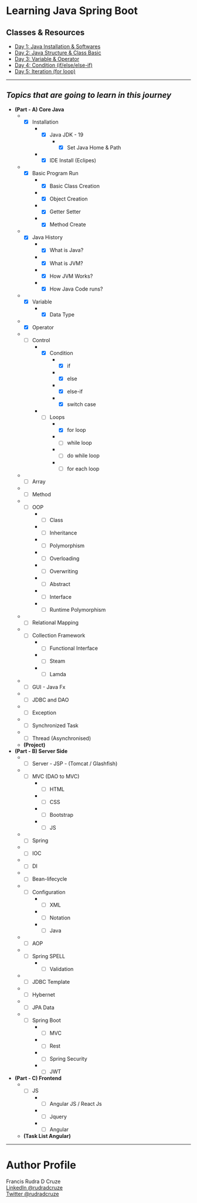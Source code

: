 # Learning Java Spring Boot

## Classes & Resources
* [Day 1: Java Installation & Softwares](./day-1-installation/)
* [Day 2: Java Structure & Class Basic](./day-2-basic-class/)
* [Day 3: Variable & Operator](./day-3-variable-operator/)
* [Day 4: Condition (if/else/else-if)](./day-4-condition/)
* [Day 5: Iteration (for loop)](./day-5-for-loop/)

---

## _Topics that are going to learn in this journey_

* **(Part - A) Core Java** <br>
    * - [x] Installation
        * - [x] Java JDK - 19
            * - [x] Set Java Home & Path
        * - [x] IDE Install (Eclipes)
    * - [x] Basic Program Run
    	* - [x] Basic Class Creation
        * - [x] Object Creation
        * - [x] Getter Setter
        * - [x] Method Create
    * - [x] Java History
    	* - [x] What is Java?
    	* - [x] What is JVM?
    	* - [x] How JVM Works?
    	* - [x] How Java Code runs?
    * - [x] Variable
        * - [x] Data Type
    * - [x] Operator
    * - [ ] Control
        * - [x] Condition
            * - [x] if
            * - [x] else
            * - [x] else-if
            * - [x] switch case
        * - [ ] Loops
            * - [x] for loop
            * - [ ] while loop
            * - [ ] do while loop
            * - [ ] for each loop
    * - [ ] Array
    * - [ ] Method
    * - [ ] OOP
        * - [ ] Class
        * - [ ] Inheritance
        * - [ ] Polymorphism
        * - [ ] Overloading
        * - [ ] Overwriting
        * - [ ] Abstract
        * - [ ] Interface
        * - [ ] Runtime Polymorphism
    * - [ ] Relational Mapping
    * - [ ] Collection Framework
        * - [ ] Functional Interface
        * - [ ] Steam
        * - [ ] Lamda
    * - [ ] GUI - Java Fx
    * - [ ] JDBC and DAO
    * - [ ] Exception
    * - [ ] Synchronized Task
    * - [ ] Thread (Asynchronised)
    * **(Project)**
* **(Part - B) Server Side**
    * - [ ] Server - JSP - (Tomcat / Glashfish)
    * - [ ] MVC (DAO to MVC)
        * - [ ] HTML
        * - [ ] CSS
        * - [ ] Bootstrap
        * - [ ] JS
    * - [ ] Spring
    * - [ ] IOC
    * - [ ] DI
    * - [ ] Bean-lifecycle
    * - [ ] Configuration
        * - [ ] XML
        * - [ ] Notation
        * - [ ] Java
    * - [ ] AOP
    * - [ ] Spring SPELL
        * - [ ] Validation
    * - [ ] JDBC Template
    * - [ ] Hybernet
    * - [ ] JPA Data
    * - [ ] Spring Boot
        * - [ ] MVC
        * - [ ] Rest
        * - [ ] Spring Security
        * - [ ] JWT
* **(Part - C) Frontend**
    * - [ ] JS
        * - [ ] Angular JS / React Js
        * - [ ] Jquery
        * - [ ] Angular
	* **(Task List Angular)**
___
# Author Profile
Francis Rudra D Cruze <br>
[LinkedIn @rudradcruze](https://www.linkedin.com/in/rudradcruze?) <br>
[Twitter @rudradcruze](https://twitter.com/rudradcruze)
